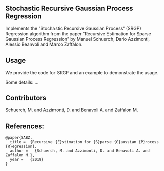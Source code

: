 ## Stochastic Recursive Gaussian Process Regression

Implements the "Stochastic Recursive Gaussian Process" (SRGP) Regression algorithm from the paper "Recursive Estimation for Sparse Gaussian Process Regression" by Manuel Schuerch, Dario Azzimonti, Alessio Beanvoli and Marco Zaffalon.


## Usage

We provide the code for SRGP and an example to demonstrate the usage.

Some details:
...


## Contributors

Schuerch, M. and Azzimonti, D. and Benavoli A. and Zaffalon M.

## References: 

```
@paper{SABZ,
  title =  {Recursive {E}stimation for {S}parse {G}aussian {P}rocess {R}egression},
  author =   {Schuerch, M. and Azzimonti, D. and Benavoli A. and Zaffalon M.},
  year =   {2019}
}

```


